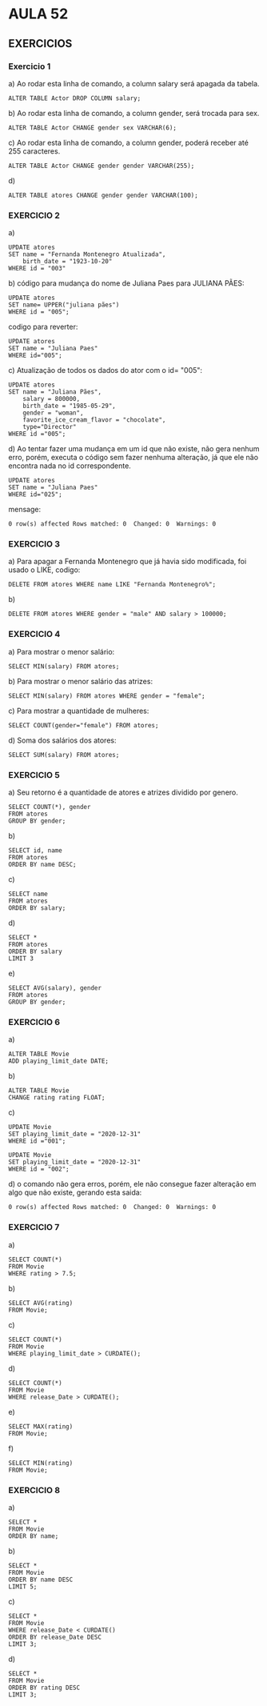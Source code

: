 # AULA 52
## EXERCICIOS 
### Exercicio 1
a) Ao rodar esta linha de comando, a column salary será apagada da tabela.
```
ALTER TABLE Actor DROP COLUMN salary;
```
b) Ao rodar esta linha de comando, a column gender, será trocada para sex.
```
ALTER TABLE Actor CHANGE gender sex VARCHAR(6);
```
c) Ao rodar esta linha de comando, a column gender, poderá receber até 255 caracteres.
```
ALTER TABLE Actor CHANGE gender gender VARCHAR(255);
```
d) 
```
ALTER TABLE atores CHANGE gender gender VARCHAR(100);
```
### EXERCICIO 2
a) 
```
UPDATE atores 
SET name = "Fernanda Montenegro Atualizada", 
	birth_date = "1923-10-20"
WHERE id = "003"
```
b) código para mudança do nome de Juliana Paes para JULIANA PÃES: 
```
UPDATE atores 
SET name= UPPER("juliana pães")
WHERE id = "005";
```
codigo para reverter: 
```
UPDATE atores 
SET name = "Juliana Paes"
WHERE id="005";
```
c) Atualização de todos os dados do ator com o id= "005":
```
UPDATE atores
SET name = "Juliana Pães", 
	salary = 800000, 
	birth_date = "1985-05-29", 
    gender = "woman",
    favorite_ice_cream_flavor = "chocolate",
    type="Director"
WHERE id ="005";
```
d) Ao tentar fazer uma mudança em um id que não existe, não gera nenhum erro, porém, executa o código sem fazer nenhuma alteração, já que ele não encontra nada no id correspondente.
```
UPDATE atores 
SET name = "Juliana Paes"
WHERE id="025";
```
mensage: 
```
0 row(s) affected Rows matched: 0  Changed: 0  Warnings: 0
```
### EXERCICIO 3 
a) Para apagar a Fernanda Montenegro que já havia sido modificada, foi usado o LIKE, codigo:
```
DELETE FROM atores WHERE name LIKE "Fernanda Montenegro%";
```
b) 
```
DELETE FROM atores WHERE gender = "male" AND salary > 100000;
```
### EXERCICIO 4
a) Para mostrar o menor salário: 
```
SELECT MIN(salary) FROM atores;
```
b) Para mostrar o menor salário das atrizes: 
```
SELECT MIN(salary) FROM atores WHERE gender = "female";
```
c) Para mostrar a quantidade de mulheres: 
```
SELECT COUNT(gender="female") FROM atores;
```
d) Soma dos salários dos atores: 
```
SELECT SUM(salary) FROM atores;
```
### EXERCICIO 5

a) Seu retorno é a quantidade de atores e atrizes dividido por genero.
```
SELECT COUNT(*), gender
FROM atores
GROUP BY gender;
```
b) 
```
SELECT id, name 
FROM atores
ORDER BY name DESC;
```
c) 
```
SELECT name
FROM atores
ORDER BY salary;
```
d) 
```
SELECT * 
FROM atores
ORDER BY salary
LIMIT 3
```
e) 
```
SELECT AVG(salary), gender 
FROM atores 
GROUP BY gender;
```
### EXERCICIO 6
a) 
```
ALTER TABLE Movie 
ADD playing_limit_date DATE;
```
b) 
```
ALTER TABLE Movie 
CHANGE rating rating FLOAT;
```
c) 
```
UPDATE Movie
SET playing_limit_date = "2020-12-31"
WHERE id ="001";

UPDATE Movie 
SET playing_limit_date = "2020-12-31"
WHERE id = "002";
```
d) o comando não gera erros, porém, ele não consegue fazer alteração em algo que não existe, gerando esta saida: 
```
0 row(s) affected Rows matched: 0  Changed: 0  Warnings: 0
```
### EXERCICIO 7
a) 
```
SELECT COUNT(*)
FROM Movie
WHERE rating > 7.5;
```
b)
```
SELECT AVG(rating)
FROM Movie;
```
c)
```
SELECT COUNT(*)
FROM Movie
WHERE playing_limit_date > CURDATE();
```
d)
```
SELECT COUNT(*)
FROM Movie
WHERE release_Date > CURDATE();
```
e) 
```
SELECT MAX(rating)
FROM Movie;
```
f) 
```
SELECT MIN(rating)
FROM Movie;
```
### EXERCICIO 8 
a) 
```
SELECT * 
FROM Movie
ORDER BY name;
```
b) 
```
SELECT * 
FROM Movie
ORDER BY name DESC
LIMIT 5;
```
c) 
```
SELECT * 
FROM Movie
WHERE release_Date < CURDATE()
ORDER BY release_Date DESC
LIMIT 3; 
```
d) 
```
SELECT * 
FROM Movie
ORDER BY rating DESC
LIMIT 3;
```



